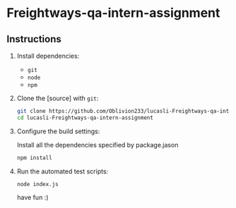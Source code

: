 # Freightways-qa-intern-assignment

## Instructions

1. Install dependencies:

   - `git`
   - `node`
   - `npm`

2. Clone the [source] with `git`:

   ```sh
   git clone https://github.com/Oblivion233/lucasli-Freightways-qa-intern-assignment
   cd lucasli-Freightways-qa-intern-assignment
   ```

3. Configure the build settings:

   Install all the dependencies specified by package.jason

   ```sh
   npm install
   ```

4. Run the automated test scripts:

   ```
   node index.js
   ```

   have fun :)
